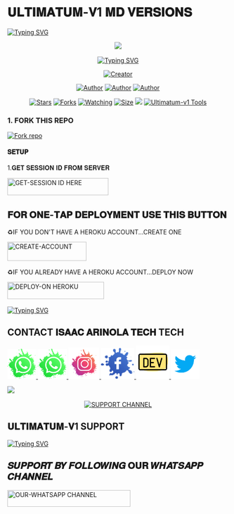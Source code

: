 
#        𝐔𝐋𝐓𝐈𝐌𝐀𝐓𝐔𝐌-𝐕1 𝐌𝐃 𝐕𝐄𝐑𝐒𝐈𝐎𝐍𝐒

   <a>
                                      <a href="https://git.io/typing-svg"><img src="https://readme-typing-svg.demolab.com?font=Jersey+20+Charted&size=30&pause=1000&color=F71515&width=435&lines=BOT+100%25+LEGIT" alt="Typing SVG" /></a>   
            
<p align="center"> 
<up A simple WhatsApp User Bot Coded By 𝐈𝐒𝐀𝐀𝐂 𝐀𝐑𝐈𝐍𝐎𝐋𝐀 𝐓𝐄𝐂𝐇</u>
</p>
<p align="center">
<img src="https://i.imgur.com/A5qc9H2.jpeg"/>       
<p align="center">
  <a href="https://git.io/typing-svg"><img src="https://readme-typing-svg.demolab.com?font=EB+Garamond&weight=800&size=25&duration=4000&pause=1000&random=false&width=435&lines=+•__I'M+ultimatum-+v1__•;MULTI-DEVICE+WHATSAPP+BOT;DEVELOPED+BY+𝐈𝐒𝐀𝐀𝐂 𝐀𝐑𝐈𝐍𝐎𝐋𝐀+_MD+TECHS;RELEASED+DATE+26%2F7%2F2025."                               alt="Typing SVG" /></a>
</p> 
<p align="center">
<a href="#"><img title="Creator" src="https://img.shields.io/badge/Creator-ultimatum_v1-red.svg?style=for-the-badge&logo=github"></a>
</a>
</p>
<p align="center">
<a href="https://github.com/isaac2526"><img title="Author" src="https://img.shields.io/badge/ultimatum_v1-black?style=for-the-badge&logo=Github"></a> <a href="https://whatsapp.com/channel/0029Vb3Vx4jCBtx6yFD45S19"><img title="Author" src="https://img.shields.io/badge/GROUP-black?style=for-the-badge&logo=whatsapp"></a> <a href="https://wa.me/2348135138141"><img title="Author" src="https://img.shields.io/badge/CHAT US-black?style=for-the-badge&logo=whatsapp">
  </a>
   
<p align="center">
<a href="https://github.com/isaac2526/Ultimatum-V1/stargazers/"><img title="Stars" src="https://img.shields.io/github/stars/isaac2526/Ultimatum-V1?color=white&style=flat-square"></a>
<a href="https://github.com/isaac2526/Ultimatum-V1/network/members"><img title="Forks" src="https://img.shields.io/github/forks/isaac2526/Ultimatum-V1?color=yellow&style=flat-square"></a>
<a href="https://github.com/isaac2526/Ultimatum-V1/watchers"><img title="Watching" src="https://img.shields.io/github/watchers/isaac2526/Ultimatum-V1?label=Watchers&color=red&style=flat-square"></a>
<a href="https://github.com/isaac2526/Ultimatum-V1/"><img title="Size" src="https://img.shields.io/github/repo-size/AlipBot/Api-Alpis?style=flat-square&color=darkred"></a>
<a href="https://hits.seeyoufarm.com"><img src="https://hits.seeyoufarm.com/api/count/incr/badge.svg?url=https://github.com/isaac2526/Ultimatum-V1A/%2Fhit-counter&count_bg=%2379C83D&title_bg=%23555555&icon=probot.svg&icon_color=%2304FF00&title=hits&edge_flat=false"/></a>
        <a href = ""><img alt="Ultimatum-v1 Tools" src="https://img.shields.io/youtube/channel/subscribers/UCjDKRYcwd5ZIpGICcVVL96Q" target="_blank" /></a>

   
### 1. FORK THIS REPO

<a href='https://github.com/isaac2526/Ultimatum-V1/fork' target="_blank"><img alt='Fork repo' src='https://img.shields.io/badge/Fork This Repo-black?style=for-the-badge&logo=git&logoColor=white'/></a>
<p align="center">

#### 𝐒𝐄𝐓𝐔𝐏


1.𝐆𝐄𝐓 𝐒𝐄𝐒𝐒𝐈𝐎𝐍 𝐈𝐃 𝐅𝐑𝐎𝐌 𝐒𝐄𝐑𝐕𝐄𝐑


  <a href="https://ultimatum-v1-pair-code-1.onrender.com"><img title="GET-SESSION ID HERE" src="https://img.shields.io/badge/GET-SESSION ID HERE-h?color=green&style=for-the-badge&logo=nike" width="230" height="38.45"/></a></p>  


 ## 𝐅𝐎𝐑 𝐎𝐍𝐄-𝐓𝐀𝐏 𝐃𝐄𝐏𝐋𝐎𝐘𝐌𝐄𝐍𝐓 𝐔𝐒𝐄 𝐓𝐇𝐈𝐒 𝐁𝐔𝐓𝐓𝐎𝐍

   ♻️IF YOU DON'T HAVE A HEROKU ACCOUNT...CREATE ONE
   
   <a href="https://signup.heroku.com/"><img title="CREATE-ACCOUNT" src="https://img.shields.io/badge/CREATE-ACCOUNT-h?color=purple&style=for-the-badge&logo=heroku" width="180" height="43.45"/></a></p>

   ♻️IF YOU ALREADY HAVE A HEROKU ACCOUNT...DEPLOY NOW

 <a href="https://dashboard.heroku.com/new?template=https://github.com/isaac2526/Ultimatum-V1"><img title="DEPLOY-ON HEROKU" src="https://img.shields.io/badge/DEPLOY-ON HEROKU-h?color=purple&style=for-the-badge&logo=heroku" width="220" height="38.45"/></a></p>

 
 [![Typing SVG](https://readme-typing-svg.herokuapp.com?font=Rockstar-ExtraBold&size=30&pause=1000&color=0000FF&center=true&vCenter=true&width=815&height=60&lines=▭+▬+▭+▬+▭+▬+▭+▬+▭+▬+▭)](https://git.io/typing-svg) 




## CONTACT 𝐈𝐒𝐀𝐀𝐂 𝐀𝐑𝐈𝐍𝐎𝐋𝐀 𝐓𝐄𝐂𝐇 TECH
  
<a href="https://wa.me/2348135138141"> <img src="https://raw.githubusercontent.com/shizothetechie/database/main/icon/WhatsApp.png" width="13%"> </a>
  <a href="https://whatsapp.com/channel/0029Vb3Vx4jCBtx6yFD45S19"> <img src="https://raw.githubusercontent.com/shizothetechie/database/main/icon/WhatsApp.png" width="13%"> </a>
  <a href="https://www.facebook.com/profile.php?id=100086056192263"> <img src="https://raw.githubusercontent.com/shizothetechie/database/main/icon/Instagram2.png" width="14%"> </a>
  <a href="https://www.facebook.com/profile.php?id=100086056192263"> <img src="https://raw.githubusercontent.com/shizothetechie/database/main/icon/Facebook.png" width="15%"> </a><a href="https://github.com/isaac2526/Ultimatum-V1/"> <img src="https://raw.githubusercontent.com/shizothetechie/database/main/icon/devto.png" width="15%"> </a><a href="Ultimatum-v1"> <img src="https://raw.githubusercontent.com/shizothetechie/database/main/icon/twitter.png" width="13%"> </a>
</p>


   
<a><img src='https://i.imgur.com/LyHic3i.gif'/>





<p align="center">
    <a href="https://whatsapp.com/channel/0029Vb3Vx4jCBtx6yFD45S19">
        <img height="30" title="SUPPORT CHANNEL" src="https://img.shields.io/badge/Support%20Group-25D366?style=for-the-badge&logo=whatsapp&logoColor=white">
    </a>
</p>

## 𝐔𝐋𝐓𝐈𝐌𝐀𝐓𝐔𝐌-𝐕1 SUPPORT 

<a href="https://git.io/typing-svg"><img src="https://readme-typing-svg.demolab.com?font=Black+Ops+One&size=50&pause=1000&color=DAA520&center=true&width=910&height=100&lines=𝐔𝐋𝐓𝐈𝐌𝐀𝐓𝐔𝐌-𝐕1 +MAKE;STAR ⭐+AND+FORKS+BY+𝐔𝐋𝐓𝐈𝐌𝐀𝐓𝐔𝐌-𝐕1" alt="Typing SVG" /></a>



## 𝑺𝑼𝑷𝑷𝑶𝑹𝑻 𝑩𝒀 𝑭𝑶𝑳𝑳𝑶𝑾𝑰𝑵𝑮 𝐎𝐔𝐑 𝑾𝑯𝑨𝑻𝑺𝑨𝑷𝑷 𝑪𝑯𝑨𝑵𝑵𝑬𝑳


 <a href="https://whatsapp.com/channel/0029Vb3Vx4jCBtx6yFD45S19"><img title="OUR-WHATSAPP CHANNEL" src="https://img.shields.io/badge/OUR-WHATSAPP CHANNEL-h?color=green&style=for-the-badge&logo=whatsapp" width="280" height="38.45"/></a></p>
 

